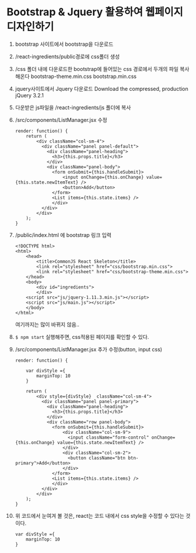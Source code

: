 # Bootstrap & Jquery 활용하여 웹페이지 디자인하기

1. bootstrap 사이트에서 bootstrap을 다운로드

2. /react-ingredients/public경로에 css폴더 생성

3. /css 폴더 내에 다운로드한 bootstrap에 들어있는 css 경로에서 두개의 파일 복사해온다
    bootstrap-theme.min.css
    bootstrap.min.css

4. jquery사이트에서 Jquery 다운로드
Download the compressed, production jQuery 3.2.1

5. 다운받은 js파일을 /react-ingredients/js 폴더에 복사

6. /src/components/ListManager.jsx  수정
    ```
    render: function() {
        return (
            <div className="col-sm-4">
              <div className="panel panel-default">
                <div className="panel-heading">
                  <h3>{this.props.title}</h3>
                </div>
                <div className="panel-body">
                  <form onSubmit={this.handleSubmit}>
                      <input onChange={this.onChange} value={this.state.newItemText} />
                      <button>Add</button>
                  </form>
                  <List items={this.state.items} />
                  </div>
              </div>
            </div>
        );
    }
    ```

7. /public/index.html 에 bootstrap 링크 입력
    ```
    <!DOCTYPE html>
    <html>
        <head>
            <title>CommonJS React Skeleton</title>
            <link rel="stylesheet" href="css/bootstrap.min.css">
            <link rel="stylesheet" href="css/bootstrap-theme.min.css">
        </head>
        <body>
            <div id="ingredients">
            </div>
        <script src="js/jquery-1.11.3.min.js"></script>
        <script src="js/main.js"></script>
        </body>
    </html>

    ```

    여기까지는 많이 바뀌지 않음..

8. `$ npm start` 실행해주면, css적용된 페이지를 확인할 수 있다.

9. /src/components/ListManager.jsx  추가 수정(button, input css)
    ```
    render: function() {

        var divStyle ={
            marginTop: 10
        }

        return (
            <div style={divStyle}  className="col-sm-4">
              <div className="panel panel-primary">
                <div className="panel-heading">
                  <h3>{this.props.title}</h3>
                </div>
                <div className="row panel-body">
                  <form onSubmit={this.handleSubmit}>
                      <div className="col-sm-9">
                        <input className="form-control" onChange={this.onChange} value={this.state.newItemText} />
                      </div>
                      <div className="col-sm-2">
                        <button className="btn btn-primary">Add</button>
                      </div>
                  </form>
                  <List items={this.state.items} />
                  </div>
              </div>
            </div>
        );
    }
    ```

10. 위 코드에서 눈여겨 볼 것은, react는 코드 내에서 css style을 수정할 수 있다는 것이다.

    ```
    var divStyle ={
        marginTop: 10
    }
    ```
